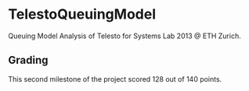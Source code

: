 # TelestoQueuingModel

Queuing Model Analysis of Telesto for Systems Lab 2013 @ ETH Zurich.

## Grading
This second milestone of the project scored 128 out of 140 points.
